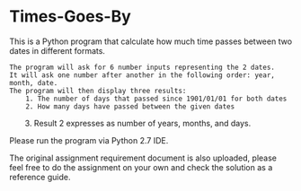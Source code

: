 # Times-Goes-By

This is a Python program that calculate how much time passes between two dates in different formats.

    The program will ask for 6 number inputs representing the 2 dates. 
    It will ask one number after another in the following order: year, month, date.
    The program will then display three results:
        1. The number of days that passed since 1901/01/01 for both dates
        2. How many days have passed between the given dates
        3. Result 2 expresses as number of years, months, and days.

Please run the program via Python 2.7 IDE.

The original assignment requirement document is also uploaded, please feel free to do the assignment on your own and check the solution as a reference guide. 
